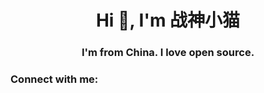 <h1 align="center">Hi 👋, I'm 战神小猫</h1>
<h3 align="center">I'm from China. I love open source.</h3>

<h3 align="left">Connect with me:</h3>
<p align="left">
</p>
